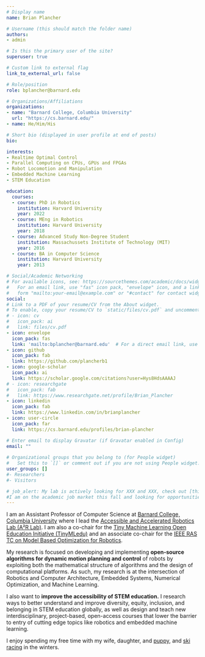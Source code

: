 ```yaml
---
# Display name
name: Brian Plancher

# Username (this should match the folder name)
authors:
- admin

# Is this the primary user of the site?
superuser: true

# Custom link to external flag
link_to_external_url: false

# Role/position
role: bplancher@barnard.edu

# Organizations/Affiliations
organizations:
- name: "Barnard College, Columbia University"
  url: "https://cs.barnard.edu/"
- name: He/Him/His

# Short bio (displayed in user profile at end of posts)
bio:

interests:
- Realtime Optimal Control
- Parallel Computing on CPUs, GPUs and FPGAs
- Robot Locomotion and Manipulation
- Embedded Machine Learning
- STEM Education

education:
  courses:
  - course: PhD in Robotics
    institution: Harvard University
    year: 2022
  - course: MEng in Robotics
    institution: Harvard University
    year: 2018
  - course: Advanced Study Non-Degree Student
    institution: Massachussets Institute of Technology (MIT)
    year: 2016
  - course: BA in Computer Science
    institution: Harvard University
    year: 2013

# Social/Academic Networking
# For available icons, see: https://sourcethemes.com/academic/docs/widgets/#icons
#   For an email link, use "fas" icon pack, "envelope" icon, and a link in the
#   form "mailto:your-email@example.com" or "#contact" for contact widget.
social:
# Link to a PDF of your resume/CV from the About widget.
# To enable, copy your resume/CV to `static/files/cv.pdf` and uncomment the lines below.  
# - icon: cv
#   icon_pack: ai
#   link: files/cv.pdf
- icon: envelope
  icon_pack: fas
  link: 'mailto:bplancher@barnard.edu'  # For a direct email link, use "mailto:test@example.org".
- icon: github
  icon_pack: fab
  link: https://github.com/plancherb1
- icon: google-scholar
  icon_pack: ai
  link: https://scholar.google.com/citations?user=Hys8HdsAAAAJ
# - icon: researchgate
#   icon_pack: fab
#   link: https://www.researchgate.net/profile/Brian_Plancher
- icon: linkedin
  icon_pack: fab
  link: https://www.linkedin.com/in/brianplancher
- icon: user-circle
  icon_pack: far
  link: https://cs.barnard.edu/profiles/brian-plancher

# Enter email to display Gravatar (if Gravatar enabled in Config)
email: ""
  
# Organizational groups that you belong to (for People widget)
#   Set this to `[]` or comment out if you are not using People widget.  
user_groups: []
#- Researchers
#- Visitors

# job_alert: My lab is actively looking for XXX and XXX, check out [this link]() for more information!
#I am on the academic job market this fall and looking for opportunities to research and teach at the intersection of robotics and adjacent fields. Here is my [CV](/files/Brian_Plancher_CV.pdf) as well as my [research](/files/Brian_Plancher_Research_Statement.pdf), [teaching](/files/Brian_Plancher_Teaching_Statement.pdf), and [diversity](/files/Brian_Plancher_Diversity_Statement.pdf) statements.
---
```


I am an Assistant Professor of Computer Science at [Barnard College, Columbia University](https://cs.barnard.edu/) where I lead the [Accessible and Accelerated Robotics Lab (A²R Lab)](https://a2r-lab.org). I am also a co-chair for the [Tiny Machine Learning Open Education Initiative (TinyMLedu)](https://tinymledu.org) and an associate co-chair for the [IEEE RAS TC on Model Based Optimization for Robotics](https://www.ieee-ras.org/model-based-optimization-for-robotics).

My research is focused on developing and implementing **open-source algorithms for dynamic motion planning and control** of robots by exploiting both the mathematical structure of algorithms and the design of computational platforms. As such, my research is at the intersection of Robotics and Computer Architecture, Embedded Systems, Numerical Optimization, and Machine Learning. 

I also want to **improve the accessibility of STEM education.** I research ways to better understand and improve diversity, equity, inclusion, and belonging in STEM education globally, as well as design and teach new interdisciplinary, project-based, open-access courses that lower the barrier to entry of cutting edge topics like robotics and embedded machine learning.

I enjoy spending my free time with my wife, daughter, and [puppy](https://www.instagram.com/alvinkplancher/), and [ski racing](https://nemsracing.org/) in the winters.